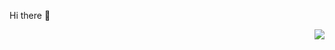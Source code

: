 <!--
**1uvu/1uvu** is a ✨ _special_ ✨ repository because its `README.md` (this file) appears on your GitHub profile.

Here are some ideas to get you started:

- 🔭 I’m currently working on ...
- 🌱 I’m currently learning ...
- 👯 I’m looking to collaborate on ...
- 🤔 I’m looking for help with ...
- 💬 Ask me about ...
- 📫 How to reach me: ...
- 😄 Pronouns: ...
- ⚡ Fun fact: ...
-->
Hi there 👋
<!--
<p align="center">
  <img align="center" src="https://github.com/1uvu/1uvu/raw/master/developer.gif"/>
</p>

--- 
-->
<p align="right">
  <img align="right" src="https://github-readme-stats.vercel.app/api?username=1uvu&show_icons=true&icon_color=805AD5&text_color=718096&bg_color=ffffff&hide_title=true" />
</p>
<!--
### Contact ways (Please state your origin and purpose firstly)

- Website: [1uvu.com](https://1uvu.com)
- E-mail：[zjh98@vip.qq.com](mailto://zjh98@vip.qq.com)
- QQ: [2016969619](http://wpa.qq.com/msgrd?v=3&uin=2016969619&site=qq&menu=yes)
- Wechat: 1uvu_zhang

<br>
<div align="center">
  <h3>
  Hey, I'm ZJH. 🤘
  </h3>
  <p>
  Graduated in Information Security，a programming lover，in Blockchain technology and its research.

  And now focus on Smart Contract Faults, including Smart Contract **Security** and **Fault-Tolerance**.
  </p>
 </div>
 
 
![Visitors number: ](https://visitor-badge.laobi.icu/badge?page_id=1uvu.1uvu.readme.md)

### Skill tree：
> ***_is mastered***, **_is learning** and the others is to learn
- Language: **Golang**, **Node**, **Rust**, Solidity, ***Python***, ***Java***, ***C***
- General skills: ***Web crawler***, ***Data science***, ***Software engineer***, Fuzing, Graph network
- Blockchain skills: **Fabric**, Ethereum
- Mathematical base: Formal apporach, Compute theory, **Logic**, **Algorithm**, Discrete mathematics
- Other skills: ***Network development***, ***Debug and Reverse***, ***Cryptography***

-->
